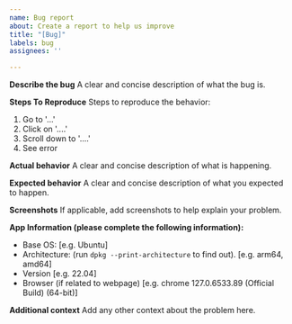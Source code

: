 ```yaml
---
name: Bug report
about: Create a report to help us improve
title: "[Bug]"
labels: bug
assignees: ''

---
```


**Describe the bug**
A clear and concise description of what the bug is.

**Steps To Reproduce**
Steps to reproduce the behavior:
1. Go to '...'
2. Click on '....'
3. Scroll down to '....'
4. See error

**Actual behavior**
A clear and concise description of what is happening.

**Expected behavior**
A clear and concise description of what you expected to happen.

**Screenshots**
If applicable, add screenshots to help explain your problem.

**App Information (please complete the following information):**
 - Base OS: [e.g. Ubuntu]
- Architecture: (run `dpkg --print-architecture` to find out). [e.g. arm64, amd64]
 - Version [e.g. 22.04]
 - Browser (if related to webpage) [e.g. chrome 127.0.6533.89 (Official Build) (64-bit)]

**Additional context**
Add any other context about the problem here.
